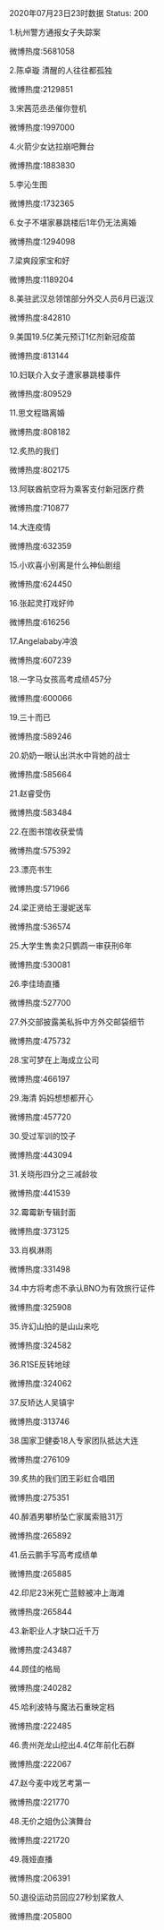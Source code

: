 2020年07月23日23时数据
Status: 200

1.杭州警方通报女子失踪案

微博热度:5681058

2.陈卓璇 清醒的人往往都孤独

微博热度:2129851

3.宋茜范丞丞催你登机

微博热度:1997000

4.火箭少女达拉崩吧舞台

微博热度:1883830

5.李沁生图

微博热度:1732365

6.女子不堪家暴跳楼后1年仍无法离婚

微博热度:1294098

7.梁爽段家宝和好

微博热度:1189204

8.美驻武汉总领馆部分外交人员6月已返汉

微博热度:842810

9.美国19.5亿美元预订1亿剂新冠疫苗

微博热度:813144

10.妇联介入女子遭家暴跳楼事件

微博热度:809529

11.思文程璐离婚

微博热度:808182

12.炙热的我们

微博热度:802175

13.阿联酋航空将为乘客支付新冠医疗费

微博热度:710877

14.大连疫情

微博热度:632359

15.小欢喜小别离是什么神仙剧组

微博热度:624450

16.张起灵打戏好帅

微博热度:616256

17.Angelababy冲浪

微博热度:607239

18.一字马女孩高考成绩457分

微博热度:600066

19.三十而已

微博热度:589246

20.奶奶一眼认出洪水中背她的战士

微博热度:585664

21.赵睿受伤

微博热度:583484

22.在图书馆收获爱情

微博热度:575392

23.漂亮书生

微博热度:571966

24.梁正贤给王漫妮送车

微博热度:536574

25.大学生售卖2只鹦鹉一审获刑6年

微博热度:530081

26.李佳琦直播

微博热度:527700

27.外交部披露美私拆中方外交邮袋细节

微博热度:475732

28.宝可梦在上海成立公司

微博热度:466197

29.海清 妈妈想想都开心

微博热度:457720

30.受过军训的饺子

微博热度:443094

31.关晓彤四分之三减龄妆

微博热度:441539

32.霉霉新专辑封面

微博热度:373125

33.肖枫淋雨

微博热度:331498

34.中方将考虑不承认BNO为有效旅行证件

微博热度:325908

35.许幻山拍的是山山来吃

微博热度:324582

36.R1SE反转地球

微博热度:324062

37.反矫达人吴镇宇

微博热度:313746

38.国家卫健委18人专家团队抵达大连

微博热度:276109

39.炙热的我们团王彩虹合唱团

微博热度:275351

40.醉酒男攀桥坠亡家属索赔31万

微博热度:265892

41.岳云鹏手写高考成绩单

微博热度:265885

42.印尼23米死亡蓝鲸被冲上海滩

微博热度:265844

43.新职业人才缺口近千万

微博热度:243487

44.顾佳的格局

微博热度:240282

45.哈利波特与魔法石重映定档

微博热度:222485

46.贵州尧龙山挖出4.4亿年前化石群

微博热度:222067

47.赵今麦中戏艺考第一

微博热度:221770

48.无价之姐伪公演舞台

微博热度:221720

49.薇娅直播

微博热度:206391

50.退役运动员回应27秒划桨救人

微博热度:205800

